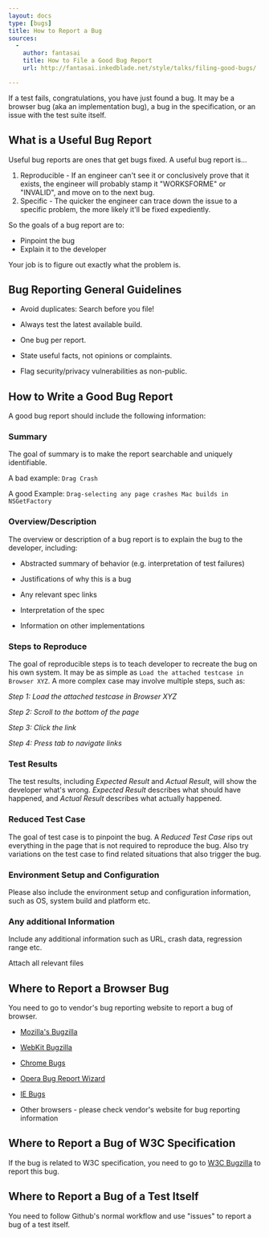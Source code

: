 ```yaml
---
layout: docs
type: [bugs]
title: How to Report a Bug
sources:
  -
    author: fantasai
    title: How to File a Good Bug Report
    url: http://fantasai.inkedblade.net/style/talks/filing-good-bugs/

---
```

If a test fails, congratulations, you have just found a bug. It may be a
browser bug (aka an implementation bug), a bug in the specification, or an
issue with the test suite itself.

## What is a Useful Bug Report

Useful bug reports are ones that get bugs fixed. A useful bug report is...

1. Reproducible - If an engineer can't see it or conclusively prove that it
exists, the engineer will probably stamp it "WORKSFORME" or "INVALID", and
move on to the next bug.
2. Specific - The quicker the engineer can trace down the issue to a specific
problem, the more likely it'll be fixed expediently.

So the goals of a bug report are to:

* Pinpoint the bug
* Explain it to the developer

Your job is to figure out exactly what the problem is.

## Bug Reporting General Guidelines

* Avoid duplicates: Search before you file!

* Always test the latest available build.

* One bug per report.

* State useful facts, not opinions or complaints.

* Flag security/privacy vulnerabilities as non-public.

## How to Write a Good Bug Report

A good bug report should include the following information:

### Summary

The goal of summary is to make the report searchable and uniquely
identifiable.

A bad example: `Drag Crash`

A good Example: `Drag-selecting any page crashes Mac builds in NSGetFactory`

### Overview/Description

The overview or description of a bug report is to explain the bug to the
developer, including:

* Abstracted summary of behavior (e.g. interpretation of test failures)

* Justifications of why this is a bug

* Any relevant spec links

* Interpretation of the spec

* Information on other implementations 

### Steps to Reproduce

The goal of reproducible steps is to teach developer to recreate the bug on
his own system. It may be as simple as `Load the attached testcase in Browser
XYZ`. A more complex case may involve multiple steps, such as:

_Step 1: Load the attached testcase in Browser XYZ_

_Step 2: Scroll to the bottom of the page_

_Step 3: Click the link_

_Step 4: Press tab to navigate links_

### Test Results

The test results, including _Expected Result_ and _Actual Result_, will show
the developer what's wrong. _Expected Result_ describes what should have
happened, and _Actual Result_ describes what actually happened.

### Reduced Test Case

The goal of test case is to pinpoint the bug. A _Reduced Test Case_ rips out
everything in the page that is not required to reproduce the bug. Also try
variations on the test case to find related situations that also trigger the
bug.

### Environment Setup and Configuration

Please also include the environment setup and configuration information, such
as OS, system build and platform etc.

### Any additional Information

Include any additional information such as URL, crash data, regression range
etc.

Attach all relevant files

## Where to Report a Browser Bug

You need to go to vendor's bug reporting website to report a bug of browser.

* [Mozilla's Bugzilla][1]
* [WebKit Bugzilla][2]
* [Chrome Bugs][3]
* [Opera Bug Report Wizard][4]
* [IE Bugs][5]

* Other browsers - please check vendor's website for bug reporting
information

## Where to Report a Bug of W3C Specification

If the bug is related to W3C specification, you need to go to [W3C Bugzilla][6]
to report this bug.

## Where to Report a Bug of a Test Itself

You need to follow Github's normal workflow and use "issues" to report a bug of a test itself.

[1]: https://bugzilla.mozilla.org/
[2]: https://bugs.webkit.org/
[3]: http://crbug.com
[4]: https://bugs.opera.com/wizard/
[5]: http://connect.microsoft.com/IE
[6]: https://www.w3.org/Bugs/Public/
